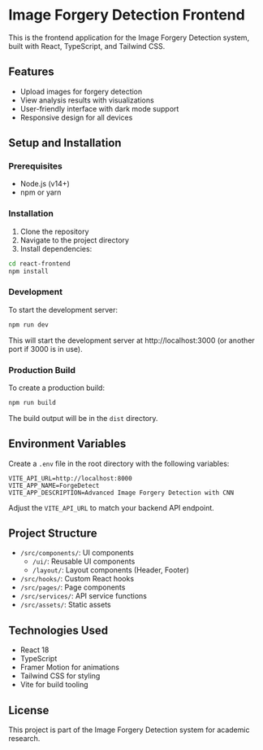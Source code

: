 # Image Forgery Detection Frontend

This is the frontend application for the Image Forgery Detection system, built with React, TypeScript, and Tailwind CSS.

## Features

- Upload images for forgery detection
- View analysis results with visualizations
- User-friendly interface with dark mode support
- Responsive design for all devices

## Setup and Installation

### Prerequisites

- Node.js (v14+)
- npm or yarn

### Installation

1. Clone the repository
2. Navigate to the project directory
3. Install dependencies:

```bash
cd react-frontend
npm install
```

### Development

To start the development server:

```bash
npm run dev
```

This will start the development server at http://localhost:3000 (or another port if 3000 is in use).

### Production Build

To create a production build:

```bash
npm run build
```

The build output will be in the `dist` directory.

## Environment Variables

Create a `.env` file in the root directory with the following variables:

```
VITE_API_URL=http://localhost:8000
VITE_APP_NAME=ForgeDetect
VITE_APP_DESCRIPTION=Advanced Image Forgery Detection with CNN
```

Adjust the `VITE_API_URL` to match your backend API endpoint.

## Project Structure

- `/src/components/`: UI components
  - `/ui/`: Reusable UI components
  - `/layout/`: Layout components (Header, Footer)
- `/src/hooks/`: Custom React hooks
- `/src/pages/`: Page components
- `/src/services/`: API service functions
- `/src/assets/`: Static assets

## Technologies Used

- React 18
- TypeScript
- Framer Motion for animations
- Tailwind CSS for styling
- Vite for build tooling

## License

This project is part of the Image Forgery Detection system for academic research.
